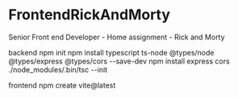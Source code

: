 # FrontendRickAndMorty
Senior Front end Developer - Home assignment - Rick and Morty

backend
npm init
npm install typescript ts-node @types/node @types/express @types/cors --save-dev
npm install express cors
./node_modules/.bin/tsc --init

frontend
npm create vite@latest
